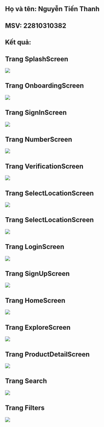## Họ và tên: Nguyễn Tiến Thanh
## MSV: 22810310382
## Kết quả:
## Trang SplashScreen
![](./assets/pages/SplashScreen.jpg)
## Trang OnboardingScreen
![](./assets/pages/OnboardingScreen.jpg)
## Trang SignInScreen
![](./assets/pages/SignInScreen.jpg)
## Trang NumberScreen
![](./assets/pages/NumberScreen.jpg)
## Trang VerificationScreen
![](./assets/pages/VerificationScreen.jpg)
## Trang SelectLocationScreen
![](./assets/pages/SelectLocationScreen.jpg)
## Trang SelectLocationScreen
![](./assets/pages/SelectLocationScreen.jpg)
## Trang LoginScreen
![](./assets/pages/LoginScreen.jpg)
## Trang SignUpScreen
![](./assets/pages/SignUpScreen.jpg)
## Trang HomeScreen
![](./assets/pages/HomeScreen.jpg)
## Trang ExploreScreen
![](./assets/pages/ExploreScreen.jpg)
## Trang ProductDetailScreen
![](./assets/pages/ProductDetailScreen.jpg)
## Trang Search
![](./assets/pages/SearchResultsScreen.jpg)
## Trang Filters
![](./assets/pages/FilterScreen.jpg)
